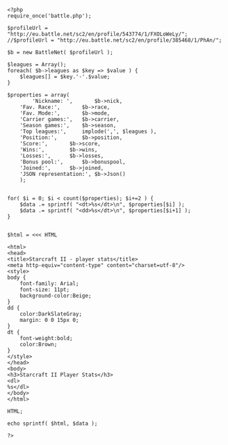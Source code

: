 <pre><code>
&lt;?php
require_once('battle.php');

$profileUrl = &quot;http://eu.battle.net/sc2/en/profile/543774/1/FXOLoWeLy/&quot;;
//$profileUrl = &quot;http://eu.battle.net/sc2/en/profile/385468/1/PhAn/&quot;;

$b = new BattleNet( $profileUrl );

$leagues = Array();
foreach( $b-&gt;leagues as $key =&gt; $value ) {
	$leagues[] = $key.'-'.$value;
}

$properties = array( 
        'Nickname: ', 		$b-&gt;nick,			
	'Fav. Race:', 		$b-&gt;race,
	'Fav. Mode:', 		$b-&gt;mode,
	'Carrier games:', 	$b-&gt;carrier,
	'Season games:',	$b-&gt;season,	
	'Top leagues:',		implode(',', $leagues ),
	'Position:',		$b-&gt;position,
	'Score:',		$b-&gt;score,
	'Wins:',		$b-&gt;wins,
	'Losses:',		$b-&gt;losses,
	'Bonus pool:',		$b-&gt;bonuspool,
	'Joined:',		$b-&gt;joined,
	'JSON representation:',	$b-&gt;Json()
	);

              
for( $i = 0; $i &lt; count($properties); $i+=2 ) {
	$data .= sprintf( &quot;&lt;dt&gt;%s&lt;/dt&gt;\n&quot;, $properties[$i] );
	$data .= sprintf( &quot;&lt;dd&gt;%s&lt;/dt&gt;\n&quot;, $properties[$i+1] );	
}


$html = &lt;&lt;&lt; HTML

&lt;html&gt;
&lt;head&gt;
&lt;title&gt;Starcraft II - player stats&lt;/title&gt;
&lt;meta http-equiv=&quot;content-type&quot; content=&quot;charset=utf-8&quot;/&gt;
&lt;style&gt; 
body {
	font-family: Arial;
	font-size: 11pt;
	background-color:Beige;
}
dd { 
	color:DarkSlateGray;
	margin: 0 0 15px 0;
}
dt {
	font-weight:bold;
	color:Brown;
}
&lt;/style&gt;
&lt;/head&gt;
&lt;body&gt;
&lt;h3&gt;Starcraft II Player Stats&lt;/h3&gt;
&lt;dl&gt;
%s&lt;/dl&gt;
&lt;/body&gt;
&lt;/html&gt;

HTML;

echo sprintf( $html, $data );

?&gt;

</code>
</pre>

